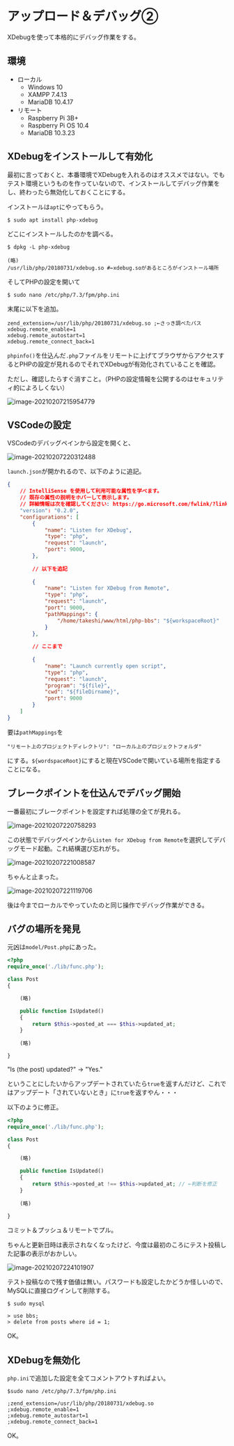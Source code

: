 # アップロード＆デバッグ②

XDebugを使って本格的にデバッグ作業をする。

## 環境

- ローカル
  - Windows 10
  - XAMPP 7.4.13
  - MariaDB 10.4.17
- リモート
  - Raspberry Pi 3B+
  - Raspberry Pi OS 10.4
  - MariaDB 10.3.23

## XDebugをインストールして有効化

最初に言っておくと、本番環境でXDebugを入れるのはオススメではない。でもテスト環境というものを作っていないので、インストールしてデバッグ作業をし、終わったら無効化しておくことにする。

インストールは`apt`にやってもらう。

~~~shell
$ sudo apt install php-xdebug
~~~

どこにインストールしたのかを調べる。

~~~shell
$ dpkg -L php-xdebug

(略)
/usr/lib/php/20180731/xdebug.so #←xdebug.soがあるところがインストール場所
~~~

そしてPHPの設定を開いて

~~~shell
$ sudo nano /etc/php/7.3/fpm/php.ini
~~~

末尾に以下を追加。

~~~
zend_extension=/usr/lib/php/20180731/xdebug.so ;←さっき調べたパス
xdebug.remote_enable=1
xdebug.remote_autostart=1
xdebug.remote_connect_back=1
~~~

`phpinfo()`を仕込んだ`.php`ファイルをリモートに上げてブラウザからアクセスするとPHPの設定が見れるのでそれでXDebugが有効化されていることを確認。

ただし、確認したらすぐ消すこと。（PHPの設定情報を公開するのはセキュリティ的によろしくない）

![image-20210207215954779](image/upload2/image-20210207215954779.png)

## VSCodeの設定

VSCodeのデバッグペインから設定を開くと、

![image-20210207220312488](image/upload2/image-20210207220312488.png)

`launch.json`が開かれるので、以下のように追記。

~~~json
{
    // IntelliSense を使用して利用可能な属性を学べます。
    // 既存の属性の説明をホバーして表示します。
    // 詳細情報は次を確認してください: https://go.microsoft.com/fwlink/?linkid=830387
    "version": "0.2.0",
    "configurations": [
        {
            "name": "Listen for XDebug",
            "type": "php",
            "request": "launch",
            "port": 9000,
        },
        
        // 以下を追記
        
        {
            "name": "Listen for XDebug from Remote",
            "type": "php",
            "request": "launch",
            "port": 9000,
            "pathMappings": {
                "/home/takeshi/www/html/php-bbs": "${workspaceRoot}"
            }
        },
        
        // ここまで
        
        {
            "name": "Launch currently open script",
            "type": "php",
            "request": "launch",
            "program": "${file}",
            "cwd": "${fileDirname}",
            "port": 9000
        }
    ]
}
~~~

要は`pathMappings`を

~~~
"リモート上のプロジェクトディレクトリ": "ローカル上のプロジェクトフォルダ"
~~~

にする。`${wordspaceRoot}`にすると現在VSCodeで開いている場所を指定することになる。

## ブレークポイントを仕込んでデバッグ開始

一番最初にブレークポイントを設定すれば処理の全てが見れる。

![image-20210207220758293](image/upload2/image-20210207220758293.png)

この状態でデバッグペインから`Listen for XDebug from Remote`を選択してデバッグモード起動。これ結構選び忘れがち。

![image-20210207221008587](image/upload2/image-20210207221008587.png)

ちゃんと止まった。

![image-20210207221119706](image/upload2/rs-image-20210207221119706.png)

後は今までローカルでやっていたのと同じ操作でデバッグ作業ができる。

## バグの場所を発見

元凶は`model/Post.php`にあった。

~~~php
<?php
require_once('./lib/func.php');

class Post
{

    (略)

    public function IsUpdated()
    {
        return $this->posted_at === $this->updated_at;
    }
    
    (略)

}
~~~

"Is (the post) updated?" → "Yes."

ということにしたいからアップデートされていたら`true`を返すんだけど、これではアップデート「されていないとき」に`true`を返すやん・・・

以下のように修正。

~~~php
<?php
require_once('./lib/func.php');

class Post
{

    (略)

    public function IsUpdated()
    {
        return $this->posted_at !== $this->updated_at; // ←判断を修正
    }
    
    (略)

}
~~~

コミット＆プッシュ＆リモートでプル。

ちゃんと更新日時は表示されなくなったけど、今度は最初のころにテスト投稿した記事の表示がおかしい。

![image-20210207224101907](image/upload2/image-20210207224101907.png)

テスト投稿なので残す価値は無い。パスワードも設定したかどうか怪しいので、MySQLに直接ログインして削除する。

~~~shell
$ sudo mysql
~~~

~~~mysql
> use bbs;
> delete from posts where id = 1;
~~~

OK。

## XDebugを無効化

`php.ini`で追加した設定を全てコメントアウトすればよい。

~~~shell
$sudo nano /etc/php/7.3/fpm/php.ini
~~~

~~~
;zend_extension=/usr/lib/php/20180731/xdebug.so
;xdebug.remote_enable=1
;xdebug.remote_autostart=1
;xdebug.remote_connect_back=1
~~~

OK。